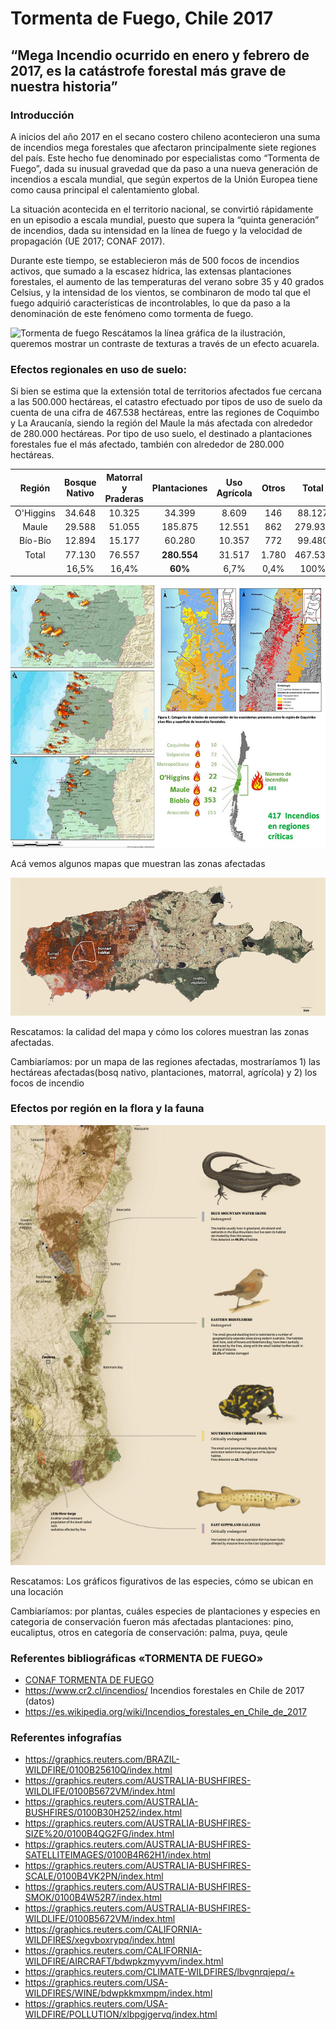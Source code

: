 # Tormenta de Fuego, Chile 2017

## “Mega Incendio ocurrido en enero y febrero de 2017, es la catástrofe forestal más grave de nuestra historia”

### Introducción

A inicios del año 2017 en el secano costero chileno acontecieron una suma de incendios mega forestales que afectaron principalmente siete regiones del país. Este hecho fue denominado por especialistas como “Tormenta de Fuego”, dada su inusual gravedad que da paso a una nueva generación de incendios a escala mundial, que según expertos de la Unión Europea tiene como causa principal el calentamiento global. 

La situación acontecida en el territorio nacional, se convirtió rápidamente en un episodio a escala mundial, puesto que supera la “quinta generación” de incendios, dada su intensidad en la línea de fuego y la velocidad de propagación (UE 2017; CONAF 2017). 

Durante este tiempo, se establecieron más de 500 focos de incendios activos, que sumado a la escasez hídrica, las extensas plantaciones forestales, el aumento de las temperaturas del verano sobre 35 y 40 grados Celsius, y la intensidad de los vientos, se combinaron de modo tal que el fuego adquirió características de incontrolables, lo que da paso a la denominación de este fenómeno como tormenta de fuego. 

![Tormenta de fuego](https://user-images.githubusercontent.com/83090492/140768886-f8281f3b-eb93-4163-9c24-61be69d536df.png)
Rescátamos la línea gráfica de la ilustración, queremos mostrar un contraste de texturas a través de un efecto acuarela.

### Efectos regionales en uso de suelo:

Si bien se estima que la extensión total de territorios afectados fue cercana a las 500.000 hectáreas, el catastro efectuado por tipos de uso de suelo da cuenta de una cifra de 467.538 hectáreas, entre las regiones de Coquimbo y La Araucanía, siendo la región del Maule la más afectada con alrededor de 280.000 hectáreas. Por tipo de uso suelo, el destinado a plantaciones forestales fue el más afectado, también con alrededor de 280.000 hectáreas. 

|   Región  | Bosque Nativo | Matorral y Praderas | Plantaciones | Uso Agrícola |  Otros |  Total  |
|:---------:|:-------------:|:-------------------:|:------------:|:------------:|:------:|:-------:|
| O'Higgins |     34.648    |        10.325       |    34.399    |     8.609    |   146  |  88.127 |
|   Maule   |     29.588    |        51.055       |    185.875   |    12.551    |   862  | 279.931 |
|  Bío-Bío  |     12.894    |        15.177       |    60.280    |    10.357    |   772  |  99.480 |
|   Total   |     77.130    |        76.557       | **280.554**  |    31.517    |  1.780 | 467.538 |
|           |      16,5%    |         16,4%       |    **60%**   |      6,7%    |   0,4% |   100%  |


![Tormenta de fuego](readme/mapas-incendios.jpg)

Acá vemos algunos mapas que muestran las zonas afectadas

![Tormenta de fuego](readme/mapa.jpg)


Rescatamos: la calidad del mapa y cómo los colores muestran las zonas afectadas.

Cambiaríamos: por un mapa de las regiones afectadas, mostraríamos 1) las hectáreas afectadas(bosq nativo, plantaciones, matorral, agrícola) y 2) los focos de incendio 

### Efectos por región en la flora y la fauna 

![Tormenta de fuego](readme/fauna-afectada.jpg)

Rescatamos: Los gráficos figurativos de las especies, cómo se ubican en una locación

Cambiaríamos: por plantas, cuáles especies de plantaciones y especies en categoria de conservación fueron más afectadas
plantaciones: pino, eucaliptus, otros
en categoría de conservación: palma, puya, qeule



### Referentes bibliográficas «TORMENTA DE FUEGO» 
+ [CONAF TORMENTA DE FUEGO](https://www.conaf.cl/tormenta_de_fuego-2017/DESCRIPCION-Y-EFECTOS-TORMENTA-DE-FUEGO-18-ENERO-AL-5-FEBRERO-2017.pdf)
+ https://www.cr2.cl/incendios/
Incendios forestales en Chile de 2017 (datos)
+ https://es.wikipedia.org/wiki/Incendios_forestales_en_Chile_de_2017

### Referentes infografías 
+ https://graphics.reuters.com/BRAZIL-WILDFIRE/0100B25610Q/index.html
+ https://graphics.reuters.com/AUSTRALIA-BUSHFIRES-WILDLIFE/0100B5672VM/index.html
+ https://graphics.reuters.com/AUSTRALIA-BUSHFIRES/0100B30H252/index.html
+ https://graphics.reuters.com/AUSTRALIA-BUSHFIRES-SIZE%20/0100B4QG2FG/index.html
+ https://graphics.reuters.com/AUSTRALIA-BUSHFIRES-SATELLITEIMAGES/0100B4R62H1/index.html
+ https://graphics.reuters.com/AUSTRALIA-BUSHFIRES-SCALE/0100B4VK2PN/index.html
+ https://graphics.reuters.com/AUSTRALIA-BUSHFIRES-SMOK/0100B4W52R7/index.html
+ https://graphics.reuters.com/AUSTRALIA-BUSHFIRES-WILDLIFE/0100B5672VM/index.html
+ https://graphics.reuters.com/CALIFORNIA-WILDFIRES/xegvboxrypq/index.html
+ https://graphics.reuters.com/CALIFORNIA-WILDFIRE/AIRCRAFT/bdwpkzmyyvm/index.html
+ https://graphics.reuters.com/CLIMATE-WILDFIRES/lbvgnrqjepq/+ 
+ https://graphics.reuters.com/USA-WILDFIRES/WINE/bdwpkkmxmpm/index.html
+ https://graphics.reuters.com/USA-WILDFIRE/POLLUTION/xlbpgjgervq/index.html
